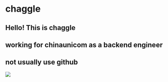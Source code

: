 # chaggle

## Hello! This is chaggle

## working for chinaunicom as a backend engineer

## not usually use github 

![](https://github-profile-summary-cards.vercel.app/api/cards/profile-details?username=chaggle&theme=monokai)

